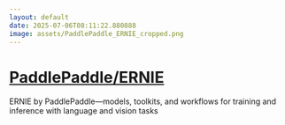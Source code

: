 ```yaml
---
layout: default
date: 2025-07-06T08:11:22.880888
image: assets/PaddlePaddle_ERNIE_cropped.png
---
```


# [PaddlePaddle/ERNIE](https://github.com/PaddlePaddle/ERNIE)

ERNIE by PaddlePaddle—models, toolkits, and workflows for training and inference with language and vision tasks

